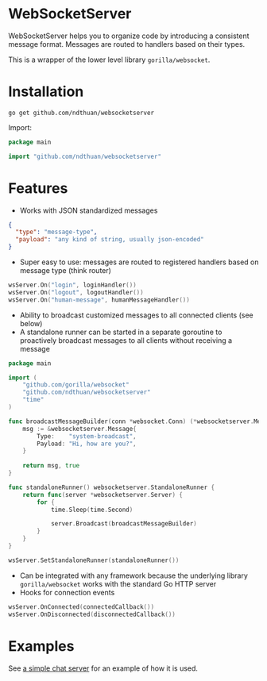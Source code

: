 # WebSocketServer
WebSocketServer helps you to organize code by introducing a consistent message format. Messages are routed to handlers based on their types.

This is a wrapper of the lower level library `gorilla/websocket`.

# Installation
```shell
go get github.com/ndthuan/websocketserver
```
Import:
```go
package main

import "github.com/ndthuan/websocketserver"
```

# Features
* Works with JSON standardized messages
```json
{
  "type": "message-type",
  "payload": "any kind of string, usually json-encoded"
}
```
* Super easy to use: messages are routed to registered handlers based on message type (think router)
```go
wsServer.On("login", loginHandler())
wsServer.On("logout", logoutHandler())
wsServer.On("human-message", humanMessageHandler())
```
* Ability to broadcast customized messages to all connected clients (see below)
* A standalone runner can be started in a separate goroutine to proactively broadcast messages to all clients without receiving a message
```go
package main

import (
	"github.com/gorilla/websocket"
	"github.com/ndthuan/websocketserver"
	"time"
)

func broadcastMessageBuilder(conn *websocket.Conn) (*websocketserver.Message, bool) {
	msg := &websocketserver.Message{
		Type:    "system-broadcast",
		Payload: "Hi, how are you?",
	}
	
	return msg, true
}

func standaloneRunner() websocketserver.StandaloneRunner {
	return func(server *websocketserver.Server) {
		for {
			time.Sleep(time.Second)

			server.Broadcast(broadcastMessageBuilder)
		}
	}
}

wsServer.SetStandaloneRunner(standaloneRunner())
```
* Can be integrated with any framework because the underlying library `gorilla/websocket` works with the standard Go HTTP server
* Hooks for connection events
```go
wsServer.OnConnected(connectedCallback())
wsServer.OnDisconnected(disconnectedCallback())
```

# Examples
See [a simple chat server](./examples/chat-server/) for an example of how it is used.
